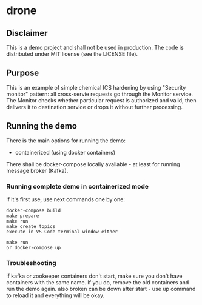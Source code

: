 # drone

## Disclaimer 

This is a demo project and shall not be used in production.
The code is distributed under MIT license (see the LICENSE file).

## Purpose

This is an example of simple chemical ICS hardening by using "Security monitor" pattern: all cross-servie requests go through the Monitor service.
The Monitor checks whether particular request is authorized and valid, then delivers it to destination service or drops it without further processing.

## Running the demo

There is the main options for running the demo:
- containerized (using docker containers)

There shall be docker-compose locally available - at least for running message broker (Kafka).

### Running complete demo in containerized mode

if it's first use, use next commands one by one:

```
docker-compose build
make prepare
make run
make create_topics
execute in VS Code terminal window either

make run
or docker-compose up
```

### Troubleshooting
if kafka or zookeeper containers don't start, make sure you don't have containers with the same name. If you do, remove the old containers and run the demo again.
also broken can be down after start - use up command to reload it and everything will be okay.
